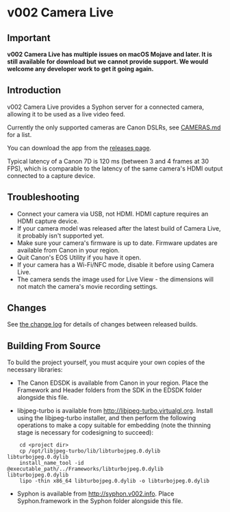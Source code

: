 v002 Camera Live
================

Important
---------

**v002 Camera Live has multiple issues on macOS Mojave and later. It is still available for download but we cannot provide support. We would welcome any developer work to get it going again.**

Introduction
------------

v002 Camera Live provides a Syphon server for a connected camera, allowing it to be used as a live video feed.

Currently the only supported cameras are Canon DSLRs, see [CAMERAS.md](https://github.com/v002/v002-Camera-Live/blob/master/CAMERAS.md) for a list.

You can download the app from the [releases page](https://github.com/v002/v002-Camera-Live/releases).

Typical latency of a Canon 7D is 120 ms (between 3 and 4 frames at 30 FPS), which is comparable to the latency of the same camera's HDMI output connected to a capture device.

Troubleshooting
---------------

- Connect your camera via USB, not HDMI. HDMI capture requires an HDMI capture device.
- If your camera model was released after the latest build of Camera Live, it probably isn't supported yet.
- Make sure your camera's firmware is up to date. Firmware updates are available from Canon in your region. 
- Quit Canon's EOS Utility if you have it open.
- If your camera has a Wi-Fi/NFC mode, disable it before using Camera Live.
- The camera sends the image used for Live View - the dimensions will not match the camera's movie recording settings.

Changes
-------

See [the change log](https://github.com/v002/v002-Camera-Live/blob/master/CHANGES.md) for details of changes between released builds.

Building From Source
--------------------

To build the project yourself, you must acquire your own copies of the necessary libraries:

 - The Canon EDSDK is available from Canon in your region. Place the Framework and Header folders from the SDK in the EDSDK folder alongside this file.

 - libjpeg-turbo is available from http://libjpeg-turbo.virtualgl.org. Install using the libjpeg-turbo installer, and then perform the following operations to make a copy suitable for embedding (note the thinning stage is necessary for codesigning to succeed):

````
    cd <project dir>
    cp /opt/libjpeg-turbo/lib/libturbojpeg.0.dylib libturbojpeg.0.dylib
    install_name_tool -id @executable_path/../Frameworks/libturbojpeg.0.dylib libturbojpeg.0.dylib
    lipo -thin x86_64 libturbojpeg.0.dylib -o libturbojpeg.0.dylib
````

 - Syphon is available from http://syphon.v002.info. Place Syphon.framework in the Syphon folder alongside this file.
